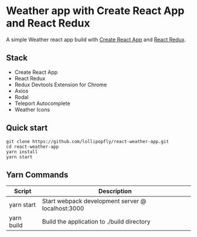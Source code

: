 # Weather app with Create React App and React Redux

A simple Weather react app build with [Create React App](https://github.com/facebook/create-react-app) and [React Redux](https://github.com/reduxjs/react-redux).

## Stack
- Create React App
- React Redux
- Redux Devtools Extension for Chrome
- Axios
- Rodal
- Teleport Autocomplete
- Weather Icons

## Quick start

```
git clone https://github.com/lollipopfly/react-weather-app.git
cd react-weather-app
yarn install
yarn start
```

## Yarn Commands

| **Script**     | **Description**                                        |
|------------|----------------------------------------------------|
| yarn start | Start webpack development server @  localhost:3000 |
| yarn build | Build the application to  ./build directory        |
